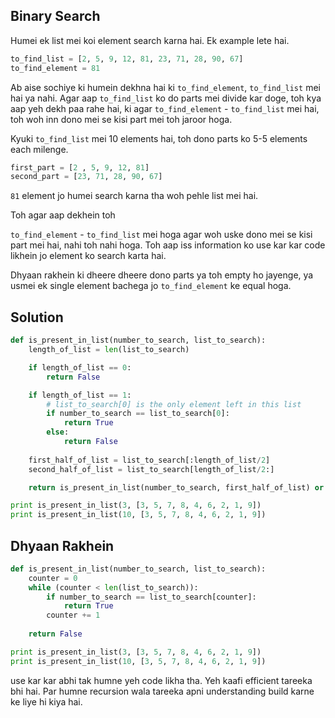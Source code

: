 ## Binary Search

Humei ek list mei koi element search karna hai. Ek example lete hai. 

```python
to_find_list = [2, 5, 9, 12, 81, 23, 71, 28, 90, 67]
to_find_element = 81
```

Ab aise sochiye ki humein dekhna hai ki `to_find_element`, `to_find_list` mei hai ya nahi. Agar aap `to_find_list` ko do parts mei divide kar doge, toh kya aap yeh dekh paa rahe hai, ki agar `to_find_element` - `to_find_list` mei hai, toh woh inn dono mei se kisi part mei toh jaroor hoga.

Kyuki `to_find_list` mei 10 elements hai, toh dono parts ko 5-5 elements each milenge.

```python
first_part = [2 , 5, 9, 12, 81]
second_part = [23, 71, 28, 90, 67]
```

`81` element jo humei search karna tha woh pehle list mei hai.

Toh agar aap dekhein toh

`to_find_element` - `to_find_list` mei hoga agar woh uske dono mei se kisi part mei hai, nahi toh nahi hoga. Toh aap iss information ko use kar kar code likhein jo element ko search karta hai. 

Dhyaan rakhein ki dheere dheere dono parts ya toh empty ho jayenge, ya usmei ek single element bachega jo `to_find_element` ke equal hoga.

## Solution
```python
def is_present_in_list(number_to_search, list_to_search):
    length_of_list = len(list_to_search)

    if length_of_list == 0:
        return False

    if length_of_list == 1:
        # list_to_search[0] is the only element left in this list
        if number_to_search == list_to_search[0]:
            return True
        else:
            return False
                
    first_half_of_list = list_to_search[:length_of_list/2]
    second_half_of_list = list_to_search[length_of_list/2:]

    return is_present_in_list(number_to_search, first_half_of_list) or is_present_in_list(number_to_search, second_half_of_list)

print is_present_in_list(3, [3, 5, 7, 8, 4, 6, 2, 1, 9])
print is_present_in_list(10, [3, 5, 7, 8, 4, 6, 2, 1, 9])
```

## Dhyaan Rakhein
```python
def is_present_in_list(number_to_search, list_to_search):
    counter = 0
    while (counter < len(list_to_search)):
        if number_to_search == list_to_search[counter]:
            return True
        counter += 1
    
    return False

print is_present_in_list(3, [3, 5, 7, 8, 4, 6, 2, 1, 9])
print is_present_in_list(10, [3, 5, 7, 8, 4, 6, 2, 1, 9])
```

use kar kar abhi tak humne yeh code likha tha. Yeh kaafi efficient tareeka bhi hai. Par humne recursion wala tareeka apni understanding build karne ke liye hi kiya hai.